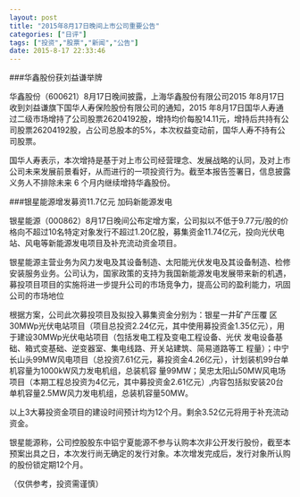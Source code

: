 ```yaml
---
layout: post
title: "2015年8月17日晚间上市公司重要公告"
categories: ["日评"]
tags: ["投资","股票","新闻","公告"]
date: 2015-8-17 22:33:46
---
```

###华鑫股份获刘益谦举牌

华鑫股份（600621）8月17日晚间披露，上海华鑫股份有限公司2015 年8月17日收到刘益谦旗下国华人寿保险股份有限公司的通知，2015 年8月17日国华人寿通过二级市场增持了公司股票26204192股，增持均价每股14.11元，增持后共持有公司股票26204192股，占公司总股本的5%，本次权益变动前，国华人寿不持有公司股票。

国华人寿表示，本次增持是基于对上市公司经营理念、发展战略的认同，及对上市公司未来发展前景看好，从而进行的一项投资行为。截至本报告签署日，信息披露义务人不排除未来 6 个月内继续增持华鑫股份。

###银星能源增发募资11.7亿元 加码新能源发电

银星能源（000862）8月17日晚间公布定增方案，公司拟以不低于9.77元/股的价格向不超过10名特定对象发行不超过1.20亿股，募集资金11.74亿元，投向光伏电站、风电等新能源发电项目及补充流动资金项目。

银星能源主营业务为风力发电及其设备制造、太阳能光伏发电及其设备制造、检修安装服务业务。公司认为，国家政策的支持为我国新能源发电发展带来新的机遇，募投项目项目的实施将进一步提升公司的市场竞争力，提高公司的盈利能力，巩固 公司的市场地位

根据方案，公司此次募投项目及拟投入募集资金分别为：银星一井矿产压覆 区30MWp光伏电站项目（项目总投资2.24亿元，其中使用募投资金1.35亿元），用于建设30MWp光伏电站项目（包括发电工程及变电工程设备、光伏 发电设备基础、箱式变基础、逆变器室、集电线路、开关站建筑、简易道路等工 程量）；中宁长山头99MW风电项目（总投资7.61亿元，募投资金4.26亿元），计划装机99台单机容量为1000kW风力发电机组，总装机容 量99MW；吴忠太阳山50MW风电场项目（本期工程总投资为4亿元，其中募投资金2.61亿元）,内容包括拟安装20台单机容量2.5MW风力发电机组，总装机容量50MW。

以上3大募投资金项目的建设时间预计均为12个月。剩余3.52亿元将用于补充流动资金。

银星能源称，公司控股股东中铝宁夏能源不参与认购本次非公开发行股份，截至本预案出具之日，本次发行尚无确定的发行对象。本次增发完成后，发行对象所认购的股份锁定期12个月。

（仅供参考，投资需谨慎）

